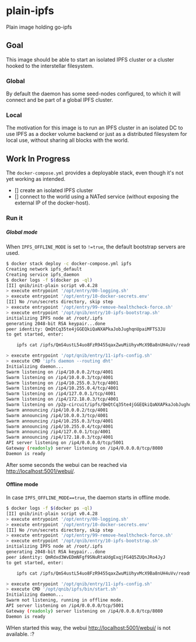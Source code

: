 # plain-ipfs
Plain image holding go-ipfs

## Goal

This image should be able to start an isolated IPFS cluster or a cluster hooked to the interstellar filesystem.

### Global
By default the daemon has some seed-nodes configured, to which it will connect and be part of a global IPFS cluster.

### Local
The motivation for this image is to run an IPFS cluster in an isolated DC to use IPFS as a docker volume backend or just as a distributed filesystem for local use, without sharing all blocks with the world.

## Work In Progress

The `docker-compose.yml` provides a deployable stack, even though it's not yet working as intended.

- [] create an isolated IPFS cluster
- [] connect to the world using a NATed service (without exposing the external IP of the docker-host).

### Run it

##### Global mode

When `IPFS_OFFLINE_MODE` is set to `!=true`, the default bootstrap servers are used.
```bash
$ docker stack deploy -c docker-compose.yml ipfs
Creating network ipfs_default
Creating service ipfs_daemon
$ docker logs -f $(docker ps -ql)
[II] qnib/init-plain script v0.4.28
> execute entrypoint '/opt/entry/00-logging.sh'
> execute entrypoint '/opt/entry/10-docker-secrets.env'
[II] No /run/secrets directory, skip step
> execute entrypoint '/opt/entry/99-remove-healthcheck-force.sh'
> execute entrypoint '/opt/qnib/entry/10-ipfs-bootstrap.sh'
initializing IPFS node at /root/.ipfs
generating 2048-bit RSA keypair...done
peer identity: QmQtCq35te4jGGEQkiQaNXAPkaJobJughqnUpaiMFTS3JU
to get started, enter:

	ipfs cat /ipfs/QmS4ustL54uo8FzR9455qaxZwuMiUhyvMcX9Ba8nUH4uVv/readme

> execute entrypoint '/opt/qnib/entry/11-ipfs-config.sh'
> execute CMD 'ipfs daemon --routing dht'
Initializing daemon...
Swarm listening on /ip4/10.0.0.2/tcp/4001
Swarm listening on /ip4/10.0.0.3/tcp/4001
Swarm listening on /ip4/10.255.0.3/tcp/4001
Swarm listening on /ip4/10.255.0.4/tcp/4001
Swarm listening on /ip4/127.0.0.1/tcp/4001
Swarm listening on /ip4/172.18.0.3/tcp/4001
Swarm listening on /p2p-circuit/ipfs/QmQtCq35te4jGGEQkiQaNXAPkaJobJughqnUpaiMFTS3JU
Swarm announcing /ip4/10.0.0.2/tcp/4001
Swarm announcing /ip4/10.0.0.3/tcp/4001
Swarm announcing /ip4/10.255.0.3/tcp/4001
Swarm announcing /ip4/10.255.0.4/tcp/4001
Swarm announcing /ip4/127.0.0.1/tcp/4001
Swarm announcing /ip4/172.18.0.3/tcp/4001
API server listening on /ip4/0.0.0.0/tcp/5001
Gateway (readonly) server listening on /ip4/0.0.0.0/tcp/8080
Daemon is ready
```
After some seconds the webui can be reached via [http://localhost:5001/webui/](http://localhost:5001/webui/).

#### Offline mode

In case `IPFS_OFFLINE_MODE==true`, the daemon starts in offline mode.

```bash
$ docker logs -f $(docker ps -ql)
[II] qnib/init-plain script v0.4.28
> execute entrypoint '/opt/entry/00-logging.sh'
> execute entrypoint '/opt/entry/10-docker-secrets.env'
[II] No /run/secrets directory, skip step
> execute entrypoint '/opt/entry/99-remove-healthcheck-force.sh'
> execute entrypoint '/opt/qnib/entry/10-ipfs-bootstrap.sh'
initializing IPFS node at /root/.ipfs
generating 2048-bit RSA keypair...done
peer identity: QmRdxd3WvEDmNFgf9SNuRtaUdgExqjFG4Q5ZUQnJRo4JyJ
to get started, enter:

	ipfs cat /ipfs/QmS4ustL54uo8FzR9455qaxZwuMiUhyvMcX9Ba8nUH4uVv/readme

> execute entrypoint '/opt/qnib/entry/11-ipfs-config.sh'
> execute CMD '/opt/qnib/ipfs/bin/start.sh'
Initializing daemon...
Swarm not listening, running in offline mode.
API server listening on /ip4/0.0.0.0/tcp/5001
Gateway (readonly) server listening on /ip4/0.0.0.0/tcp/8080
Daemon is ready
```
WHen started this way, the webui [http://localhost:5001/webui/](http://localhost:5001/webui/) is not available. :?
